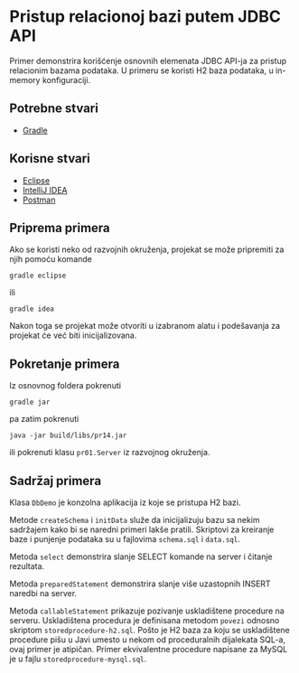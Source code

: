 # Pristup relacionoj bazi putem JDBC API

Primer demonstrira korišćenje osnovnih elemenata JDBC API-ja za pristup
relacionim bazama podataka. U primeru se koristi H2 baza podataka, u 
in-memory konfiguraciji.

## Potrebne stvari

* [Gradle](https://gradle.org)

## Korisne stvari

* [Eclipse](https://www.eclipse.org)
* [IntelliJ IDEA](https://www.jetbrains.com/idea/)
* [Postman](https://www.getpostman.com)

## Priprema primera

Ako se koristi neko od razvojnih okruženja, projekat se može pripremiti za njih pomoću komande

`gradle eclipse`

ili 

`gradle idea`

Nakon toga se projekat može otvoriti u izabranom alatu i podešavanja za projekat će već biti inicijalizovana.

## Pokretanje primera

Iz osnovnog foldera pokrenuti

`gradle jar`

pa zatim pokrenuti

`java -jar build/libs/pr14.jar`

ili pokrenuti klasu `pr01.Server` iz razvojnog okruženja.

## Sadržaj primera

Klasa `DbDemo` je konzolna aplikacija iz koje se pristupa H2 bazi.

Metode `createSchema` i `initData` služe da inicijalizuju bazu sa nekim
sadržajem kako bi se naredni primeri lakše pratili. Skriptovi za kreiranje
baze i punjenje podataka su u fajlovima `schema.sql` i `data.sql`. 

Metoda `select` demonstrira slanje SELECT komande na server i čitanje
rezultata.

Metoda `preparedStatement` demonstrira slanje više uzastopnih INSERT
naredbi na server.

Metoda `callableStatement` prikazuje pozivanje uskladištene procedure
na serveru. Uskladištena procedura je definisana metodom `povezi` odnosno
skriptom `storedprocedure-h2.sql`. Pošto je H2 baza za koju se
uskladištene procedure pišu u Javi umesto u nekom od proceduralnih
dijalekata SQL-a, ovaj primer je atipičan. Primer ekvivalentne procedure
napisane za MySQL je u fajlu `storedprocedure-mysql.sql`.
